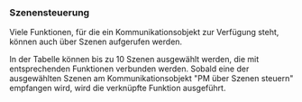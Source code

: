 ﻿### Szenensteuerung

Viele Funktionen, für die ein Kommunikationsobjekt zur Verfügung steht, können auch über Szenen aufgerufen werden.


In der Tabelle können bis zu 10 Szenen ausgewählt werden, die mit entsprechenden Funktionen verbunden werden. Sobald eine der ausgewählten Szenen am Kommunikationsobjekt "PM über Szenen steuern" empfangen wird, wird die verknüpfte Funktion ausgeführt.

